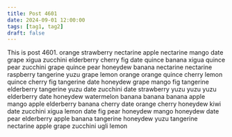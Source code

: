 ```yaml
---
title: Post 4601
date: 2024-09-01 12:00:00
tags: [tag1, tag2]
draft: false
---
```

This is post 4601.
orange
strawberry
nectarine
apple
nectarine
mango
date
grape
xigua
zucchini
elderberry
cherry
fig
date
quince
banana
xigua
quince
pear
zucchini
grape
quince
pear
honeydew
banana
nectarine
nectarine
raspberry
tangerine
yuzu
grape
lemon
orange
orange
quince
cherry
lemon
quince
cherry
fig
tangerine
date
honeydew
grape
mango
fig
tangerine
elderberry
tangerine
yuzu
date
zucchini
date
strawberry
yuzu
yuzu
yuzu
elderberry
date
honeydew
watermelon
banana
banana
banana
apple
mango
apple
elderberry
banana
cherry
date
orange
cherry
honeydew
kiwi
date
zucchini
xigua
lemon
date
fig
pear
honeydew
mango
honeydew
date
pear
elderberry
apple
banana
tangerine
honeydew
yuzu
tangerine
nectarine
apple
grape
zucchini
ugli
lemon
